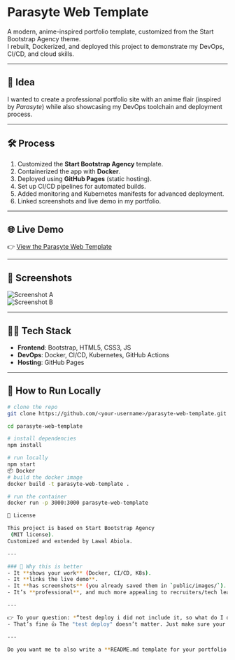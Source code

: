# Parasyte Web Template

A modern, anime-inspired portfolio template, customized from the Start Bootstrap Agency theme.  
I rebuilt, Dockerized, and deployed this project to demonstrate my DevOps, CI/CD, and cloud skills.

---

## 🚀 Idea
I wanted to create a professional portfolio site with an anime flair (inspired by *Parasyte*) while also showcasing my DevOps toolchain and deployment process.

---

## 🛠️ Process
1. Customized the **Start Bootstrap Agency** template.  
2. Containerized the app with **Docker**.  
3. Deployed using **GitHub Pages** (static hosting).  
4. Set up CI/CD pipelines for automated builds.  
5. Added monitoring and Kubernetes manifests for advanced deployment.  
6. Linked screenshots and live demo in my portfolio.

---

## 🌐 Live Demo
👉 [View the Parasyte Web Template](https://parasyte-com.github.io/parasyte-web-template/#/)

---

## 📸 Screenshots
![Screenshot A](public/images/screenshot-a.png)  
![Screenshot B](public/images/screenshot-b.png)  

---

## 🧑‍💻 Tech Stack
- **Frontend**: Bootstrap, HTML5, CSS3, JS  
- **DevOps**: Docker, CI/CD, Kubernetes, GitHub Actions  
- **Hosting**: GitHub Pages  

---

## 📖 How to Run Locally
```bash
# clone the repo
git clone https://github.com/<your-username>/parasyte-web-template.git

cd parasyte-web-template

# install dependencies
npm install

# run locally
npm start
📦 Docker
# build the docker image
docker build -t parasyte-web-template .

# run the container
docker run -p 3000:3000 parasyte-web-template

📝 License

This project is based on Start Bootstrap Agency
 (MIT license).
Customized and extended by Lawal Abiola.

---

### 🔹 Why this is better
- It **shows your work** (Docker, CI/CD, K8s).  
- It **links the live demo**.  
- It **has screenshots** (you already saved them in `public/images/`).  
- It’s **professional**, and much more appealing to recruiters/tech leads.  

---

👉 To your question: *“test deploy i did not include it, so what do I do?”*  
- That’s fine 👍 The "test deploy" doesn’t matter. Just make sure your README **documents the final deployment steps** (e.g., GitHub Pages + Docker).  

---

Do you want me to also write a **README.md template for your portfolio repo** (the one where you list all projects and blogs), so both repos look professional?

